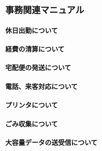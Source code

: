 # 事務関連マニュアル
## 休日出勤について
## 経費の清算について
## 宅配便の発送について
## 電話、来客対応について
## プリンタについて
## ごみ収集について
## 大容量データの送受信について
